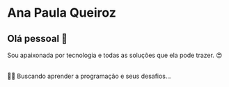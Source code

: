 # Ana Paula Queiroz

## Olá pessoal 👋
Sou apaixonada por tecnologia e todas as soluções que ela pode trazer. 😍


 <br/> 👩‍💻 Buscando aprender a programação e seus desafios...

